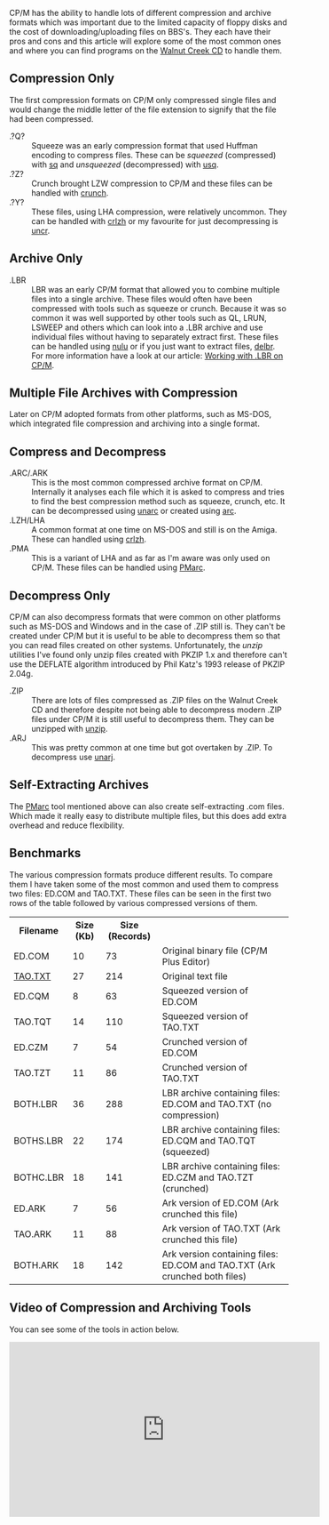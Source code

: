 CP/M has the ability to handle lots of different compression and archive formats which was important due to the limited capacity of floppy disks and the cost of downloading/uploading files on BBS's.  They each have their pros and cons and this article will explore some of the most common ones and where you can find programs on the [Walnut Creek CD](http://www.classiccmp.org/cpmarchives/ftp.php?b=cpm/Software/WalnutCD) to handle them.


## Compression Only
The first compression formats on CP/M only compressed single files and would change the middle letter of the file extension to signify that the file had been compressed.

<dl>
  <dt>.?Q?</dt>
  <dd>Squeeze was an early compression format that used Huffman encoding to compress files.  These can be <em>squeezed</em> (compressed) with <a href="http://www.classiccmp.org/cpmarchives/cpm/Software/WalnutCD/cpm/startkit/sq111.com" title="sq111.com">sq</a> and <em>unsqueezed</em> (decompressed) with <a href="http://www.classiccmp.org/cpmarchives/cpm/Software/WalnutCD/cpm/startkit/usq120.com" title="usq120.com">usq</a>.</dd>

  <dt>.?Z?</dt>
  <dd>Crunch brought LZW compression to CP/M and these files can be handled with <a href="http://www.classiccmp.org/cpmarchives/cpm/Software/WalnutCD/beehive/compress/crunch28.arc" title="crunch28.arc">crunch</a>.</dd>

  <dt>.?Y?</dt>
  <dd>These files, using LHA compression, were relatively uncommon.  They can be handled with <a href="http://www.classiccmp.org/cpmarchives/cpm/Software/WalnutCD/beehive/compress/crlzh20.lbr" title="crlzh20.lbr">crlzh</a> or my favourite for just decompressing is <a href="http://www.classiccmp.org/cpmarchives/cpm/Software/WalnutCD/beehive/compress/crunch28.arc" title="crunch28.arc">uncr</a>.</dd>
</dl>

## Archive Only
<dl>
  <dt>.LBR</dt>
  <dd>LBR was an early CP/M format that allowed you to combine multiple files into a single archive.  These files would often have been compressed with tools such as squeeze or crunch.  Because it was so common it was well supported by other tools such as QL, LRUN, LSWEEP and others which can look into a .LBR archive and use individual files without having to separately extract first.  These files can be handled using <a href="http://www.classiccmp.org/cpmarchives/cpm/Software/WalnutCD/cpm/utils/arc-lbr/nulu152a.lbr" title="nulu152a.lbr">nulu</a> or if you just want to extract files, <a href="http://www.classiccmp.org/cpmarchives/cpm/Software/WalnutCD/beehive/compress/delbr.com" title="delbr.com">delbr</a>.  For more information have a look at our article: <a href="/articles/working-with-lbr-files-on-cpm/">Working with .LBR on CP/M</a>.</dd>
</dl>

## Multiple File Archives with Compression
Later on CP/M adopted formats from other platforms, such as MS-DOS, which integrated file compression and archiving into a single format.

## Compress and Decompress
<dl>
  <dt>.ARC/.ARK</dt>
  <dd>This is the most common compressed archive format on CP/M.  Internally it analyses each file which it is asked to compress and tries to find the best compression method such as squeeze, crunch, etc.  It can be decompressed using <a href="http://www.classiccmp.org/cpmarchives/cpm/Software/WalnutCD/beehive/compress/unarc16.lbr" title="unarc16.lbr">unarc</a> or created using <a href="http://www.classiccmp.org/cpmarchives/cpm/Software/WalnutCD/beehive/compress/ark11.arc" title="ark11.arc">arc</a>.</dd>

  <dt>.LZH/LHA</dt>
  <dd>A common format at one time on MS-DOS and still is on the Amiga.  These can handled using <a href="http://www.classiccmp.org/cpmarchives/cpm/Software/WalnutCD/beehive/compress/crlzh20.lbr" title="crlzh20.lbr">crlzh</a>.</dd>

  <dt>.PMA</dt>
  <dd>This is a variant of LHA and as far as I'm aware was only used on CP/M.  These files can be handled using <a href="http://www.classiccmp.org/cpmarchives/cpm/Software/WalnutCD/enterprs/cpm/utils/f/pmautoae.com" title="pmautoae.com - Self Extracting Archive">PMarc</a>.</dd>
</dl>

## Decompress Only
CP/M can also decompress formats that were common on other platforms such as MS-DOS and Windows and in the case of .ZIP still is.  They can't be created under CP/M but it is useful to be able to decompress them so that you can read files created on other systems.  Unfortunately, the _unzip_ utilities I've found only unzip files created with PKZIP 1.x and therefore can't use the DEFLATE algorithm introduced by Phil Katz's 1993 release of PKZIP 2.04g.

<dl>
  <dt>.ZIP</dt>
  <dd>There are lots of files compressed as .ZIP files on the Walnut Creek CD and therefore despite not being able to decompress modern .ZIP files under CP/M it is still useful to decompress them.  They can be unzipped with <a href="http://www.classiccmp.org/cpmarchives/cpm/Software/WalnutCD/jsage/znode3/uploads/unzip18.lbr" title="unzip18.lbr">unzip</a>.</dd>
  <dt>.ARJ</dt>
  <dd>This was pretty common at one time but got overtaken by .ZIP.  To decompress
  use <a href="http://www.classiccmp.org/cpmarchives/cpm/Software/WalnutCD/jsage/znode3/uploads/cpmunarj.ark" title="cpmunarj.ark">unarj</a>.</dd>
</dl>


## Self-Extracting Archives

The [PMarc](http://www.classiccmp.org/cpmarchives/cpm/Software/WalnutCD/enterprs/cpm/utils/f/pmautoae.com "pmautoae.com - Self Extracting Archive") tool mentioned above can also create self-extracting .com files.  Which made it really easy to distribute multiple files, but this does add extra overhead and reduce flexibility.


## Benchmarks

The various compression formats produce different results. To compare them I have taken some of the most common and used them to compress two files: ED.COM and TAO.TXT.  These files can be seen in the first two rows of the table followed by various compressed versions of them.

<table class="neatTable">
  <tr><th>Filename</th><th>Size (Kb)</th><th>Size (Records)</th><th></th></tr>
  <tr>
    <td>ED.COM</td>
    <td>10</td>
    <td>73</td>
    <td>Original binary file (CP/M Plus Editor)</td>
  </tr>
  <tr>
    <td><a href="http://www.textfiles.com/100/taoprogram.pro">TAO.TXT</a></td>
    <td>27</td>
    <td>214</td>
    <td>Original text file</td>
  </tr>
  <tr>
    <td>ED.CQM</td>
    <td>8</td>
    <td>63</td>
    <td>Squeezed version of ED.COM</td>
  </tr>
  <tr>
    <td>TAO.TQT</td>
    <td>14</td>
    <td>110</td>
    <td>Squeezed version of TAO.TXT</td>
  </tr>
  <tr>
    <td>ED.CZM</td>
    <td>7</td>
    <td>54</td>
    <td>Crunched version of ED.COM</td>
  </tr>
  <tr>
    <td>TAO.TZT</td>
    <td>11</td>
    <td>86</td>
    <td>Crunched version of TAO.TXT</td>
  <tr>
    <td>BOTH.LBR</td>
    <td>36</td>
    <td>288</td>
    <td>LBR archive containing files: ED.COM and TAO.TXT (no compression)</td>
  </tr>
  <tr>
    <td>BOTHS.LBR</td>
    <td>22</td>
    <td>174</td>
    <td>LBR archive containing files: ED.CQM and TAO.TQT (squeezed)</td>
  </tr>
  <tr>
    <td>BOTHC.LBR</td>
    <td>18</td>
    <td>141</td>
    <td>LBR archive containing files: ED.CZM and TAO.TZT (crunched)</td>
  </tr>
  <tr>
    <td>ED.ARK</td>
    <td>7</td>
    <td>56</td>
    <td>Ark version of ED.COM (Ark crunched this file)</td>
  <tr>
    <td>TAO.ARK</td>
    <td>11</td>
    <td>88</td>
    <td>Ark version of TAO.TXT (Ark crunched this file)</td>
  </tr>
  <tr>
    <td>BOTH.ARK</td>
    <td>18</td>
    <td>142</td>
    <td>Ark version containing files: ED.COM and TAO.TXT (Ark crunched both files)</td>
  </tr>
</table>

## Video of Compression and Archiving Tools

You can see some of the tools in action below.

<div class="youtube-wrapper">
  <iframe width="560" height="315" src="https://www.youtube.com/embed/OaIO56EmSuY" frameborder="0" allow="accelerometer; autoplay; encrypted-media; gyroscope; picture-in-picture" allowfullscreen></iframe>
</div>
